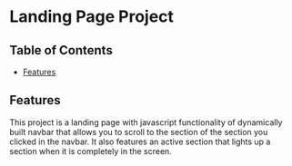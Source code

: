 # Landing Page Project

## Table of Contents

* [Features](#features)

## Features

This project is a landing page with javascript functionality of dynamically built navbar that allows you to scroll to the section of the section you clicked in the navbar. It also features an active section that lights up a section when it is completely in the screen. 